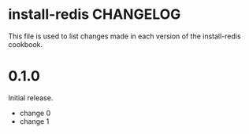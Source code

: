 # install-redis CHANGELOG

This file is used to list changes made in each version of the install-redis cookbook.

# 0.1.0

Initial release.

- change 0
- change 1

